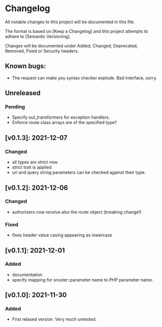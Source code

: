 # Changelog

All notable changes to this project will be documented in this file.

The format is based on [Keep a Changelog] and this project attempts to adhere to [Semantic Versioning].

Changes will be documented under Added, Changed, Deprecated, Removed, Fixed or Security headers.

## Known bugs:
- The request can make you syntax checker explode. Bad interface, sorry.

## Unreleased
### Pending
- Specify out_transformers for exception handlers.
- Enforce route class arrays are of the specified type?

## [v0.1.3]: 2021-12-07
### Changed
- all types are strict now.
- strict trait is applied
- uri and query string parameters can be checked against their type.

## [v0.1.2]: 2021-12-06
### Changed
- authorizers now receive also the route object (breaking change!)
### Fixed
- fixes header value casing appearing as lowercase

## [v0.1.1]: 2021-12-01
### Added
- documentation
- specify mapping for srouter::parameter name to PHP parameter name.

## [v0.1.0]: 2021-11-30
### Added
- First relased version. Very much untested.

